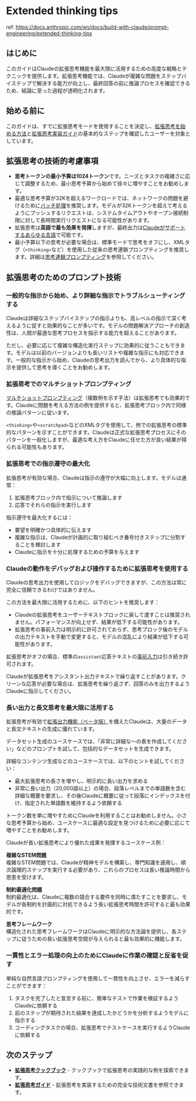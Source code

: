 # Extended thinking tips

ref: <https://docs.anthropic.com/en/docs/build-with-claude/prompt-engineering/extended-thinking-tips>

## はじめに

このガイドはClaudeの拡張思考機能を最大限に活用するための高度な戦略とテクニックを提供します。拡張思考機能では、Claudeが複雑な問題をステップバイステップで解決する能力が向上し、最終回答の前に推論プロセスを確認できるため、結論に至った過程が透明化されます。

## 始める前に

このガイドは、すでに拡張思考モードを使用することを決定し、[拡張思考を始める方法](https://docs.anthropic.com/en/docs/about-claude/models/extended-thinking-models#getting-started-with-claude-3-7-sonnet)と[拡張思考実装ガイド](https://docs.anthropic.com/en/docs/build-with-claude/extended-thinking)の基本的なステップを確認したユーザーを対象としています。

## 拡張思考の技術的考慮事項

- **思考トークンの最小予算は1024トークン**です。ニーズとタスクの複雑さに応じて調整するため、最小思考予算から始めて徐々に増やすことをお勧めします。
- 最適な思考予算が32Kを超えるワークロードでは、ネットワークの問題を避けるために[バッチ処理](https://docs.anthropic.com/en/docs/build-with-claude/batch-processing)を推奨します。モデルが32Kトークンを超えて考えるようにプッシュするリクエストは、システムタイムアウトやオープン接続制限に対して長時間実行リクエストになる可能性があります。
- 拡張思考は**英語で最も効果を発揮**しますが、最終出力は[Claudeがサポートするあらゆる言語](https://docs.anthropic.com/en/docs/build-with-claude/multilingual-support)で可能です。
- 最小予算以下の思考が必要な場合は、標準モードで思考をオフにし、XMLタグ（`<thinking>`など）を使用した従来の思考連鎖プロンプティングを推奨します。詳細は[思考連鎖プロンプティング](https://docs.anthropic.com/en/docs/build-with-claude/prompt-engineering/chain-of-thought)を参照してください。

## 拡張思考のためのプロンプト技術

### 一般的な指示から始め、より詳細な指示でトラブルシューティングする

Claudeは詳細なステップバイステップの指示よりも、高レベルの指示で深く考えるように促すと効果的なことが多いです。モデルの問題解決アプローチの創造性は、人間が最適な思考プロセスを指示する能力を超えることがあります。

ただし、必要に応じて複雑な構造化実行ステップに効果的に従うこともできます。モデルは以前のバージョンよりも長いリストや複雑な指示にも対応できます。一般的な指示から始め、Claudeの思考出力を読んでから、より具体的な指示を提供して思考を導くことをお勧めします。

### 拡張思考でのマルチショットプロンプティング

[マルチショットプロンプティング](https://docs.anthropic.com/en/docs/build-with-claude/prompt-engineering/multishot-prompting)（複数例を示す手法）は拡張思考でも効果的です。Claudeに問題を考える方法の例を提供すると、拡張思考ブロック内で同様の推論パターンに従います。

`<thinking>`や`<scratchpad>`などのXMLタグを使用して、例での拡張思考の標準的なパターンを示すことができます。Claudeは正式な拡張思考プロセスにそのパターンを一般化しますが、最適な考え方をClaudeに任せた方が良い結果が得られる可能性もあります。

### 拡張思考での指示遵守の最大化

拡張思考が有効な場合、Claudeは指示の遵守が大幅に向上します。モデルは通常：

1. 拡張思考ブロック内で指示について推論します
2. 応答でそれらの指示を実行します

指示遵守を最大化するには：

- 要望を明確かつ具体的に伝えます
- 複雑な指示は、Claudeが計画的に取り組むべき番号付きステップに分割することを検討します
- Claudeに指示を十分に処理するための予算を与えます

### Claudeの動作をデバッグおよび操作するために拡張思考を使用する

Claudeの思考出力を使用してロジックをデバッグできますが、この方法は常に完全に信頼できるわけではありません。

この方法を最大限に活用するために、以下のヒントを推奨します：

- Claudeの拡張思考をユーザーテキストブロックに戻して渡すことは推奨されません。パフォーマンスが向上せず、結果が低下する可能性があります。
- 拡張思考の事前入力は明示的に許可されておらず、思考ブロック後のモデルの出力テキストを手動で変更すると、モデルの混乱により結果が低下する可能性があります。

拡張思考がオフの場合、標準の`assistant`応答テキストの[事前入力](https://docs.anthropic.com/en/docs/build-with-claude/prompt-engineering/prefill-claudes-response)は引き続き許可されます。

Claudeが拡張思考をアシスタント出力テキストで繰り返すことがあります。クリーンな応答が必要な場合は、拡張思考を繰り返さず、回答のみを出力するようClaudeに指示してください。

### 長い出力と長文思考を最大限に活用する

拡張思考が有効で[拡張出力機能（ベータ版）](https://docs.anthropic.com/en/docs/about-claude/models/extended-thinking-models#extended-output-capabilities-beta)を備えたClaudeは、大量のデータと長文テキストの生成に優れています。

データセット生成のユースケースでは、「非常に詳細な〜の表を作成してください」などのプロンプトを試して、包括的なデータセットを生成できます。

詳細なコンテンツ生成などのユースケースでは、以下のヒントを試してください：

- 最大拡張思考の長さを増やし、明示的に長い出力を求める
- 非常に長い出力（20,000語以上）の場合、段落レベルまでの単語数を含む詳細な概要を要求し、その後Claudeに概要に従って段落にインデックスを付け、指定された単語数を維持するよう依頼する

トークン数を単に増やすためにClaudeを利用することはお勧めしません。小さな思考予算から始め、ユースケースに最適な設定を見つけるために必要に応じて増やすことをお勧めします。

Claudeが長い拡張思考により優れた成果を発揮するユースケース例：

**複雑なSTEM問題**  
複雑なSTEM問題では、Claudeが精神モデルを構築し、専門知識を適用し、順次論理的ステップを実行する必要があり、これらのプロセスは長い推論時間から恩恵を受けます。

**制約最適化問題**  
制約最適化は、Claudeに複数の競合する要件を同時に満たすことを要求し、モデルが各制約を計画的に対処できるよう長い拡張思考時間を許可すると最も効果的です。

**思考フレームワーク**  
構造化された思考フレームワークはClaudeに明示的な方法論を提供し、各ステップに従うための長い拡張思考空間が与えられると最も効果的に機能します。

### 一貫性とエラー処理の向上のためにClaudeに作業の確認と反省を促す

単純な自然言語プロンプティングを使用して一貫性を向上させ、エラーを減らすことができます：

1. タスクを完了したと宣言する前に、簡単なテストで作業を検証するようClaudeに依頼する
2. 前のステップが期待された結果を達成したかどうかを分析するようモデルに指示する
3. コーディングタスクの場合、拡張思考でテストケースを実行するようClaudeに依頼する

## 次のステップ

- [**拡張思考クックブック**](https://github.com/anthropics/anthropic-cookbook/tree/main/extended_thinking) - クックブックで拡張思考の実践的な例を探索できます。
- [**拡張思考ガイド**](https://docs.anthropic.com/en/docs/build-with-claude/extended-thinking) - 拡張思考を実装するための完全な技術文書を参照できます。
